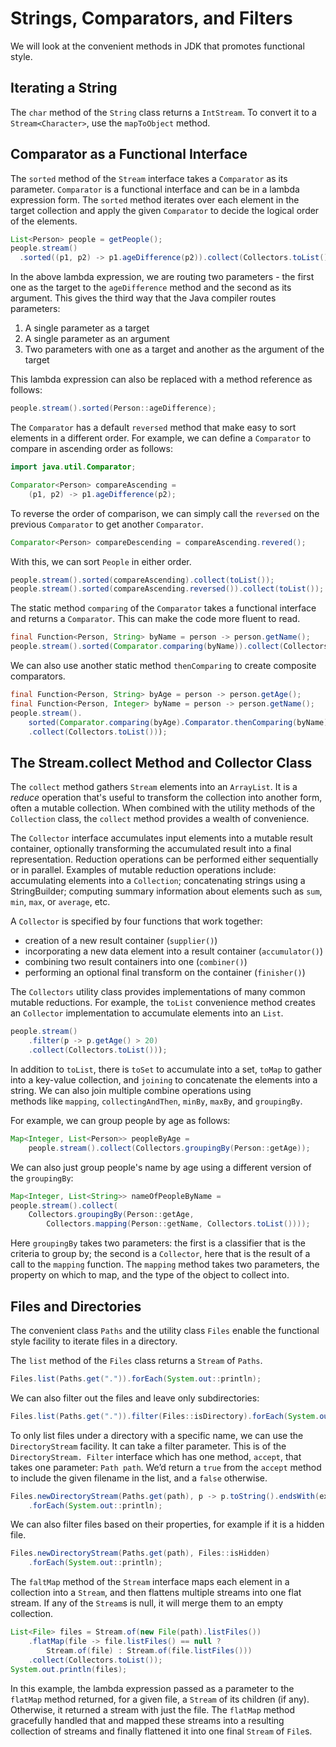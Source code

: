 # Strings, Comparators, and Filters

We will look at the convenient methods in JDK that promotes functional style.

## Iterating a String

The `char` method of the `String` class returns a `IntStream`. To convert it 
to a `Stream<Character>`, use the `mapToObject` method.

## Comparator as a Functional Interface

The `sorted` method of the `Stream` interface takes a `Comparator` as its 
parameter. `Comparator` is a functional interface and can be in a lambda 
expression form. The `sorted` method iterates over each element in the 
target collection and apply the given `Comparator` to decide the logical 
order of the elements. 

```java
List<Person> people = getPeople();
people.stream()
  .sorted((p1, p2) -> p1.ageDifference(p2)).collect(Collectors.toList());
```

In the above lambda expression, we are routing two parameters - the first 
one as the target to the `ageDifference` method and the second as its 
argument. This gives the third way that the Java compiler routes parameters:
1. A single parameter as a target
2. A single parameter as an argument
3. Two parameters with one as a target and another as the argument of the target

This lambda expression can also be replaced with a method reference as follows:
```java
people.stream().sorted(Person::ageDifference);
```

The `Comparator` has a default `reversed` method that make easy to sort 
elements in a different order. For example, we can define a `Comparator` to 
compare in ascending order as follows:

```java
import java.util.Comparator;

Comparator<Person> compareAscending =
    (p1, p2) -> p1.ageDifference(p2);
```

To reverse the order of comparison, we can simply call the `reversed` on the 
previous `Comparator` to get another `Comparator`.

```java
Comparator<Person> compareDescending = compareAscending.revered();
```

With this, we can sort `People` in either order.
```java
people.stream().sorted(compareAscending).collect(toList());
people.stream().sorted(compareAscending.reversed()).collect(toList());
```

The static method `comparing` of the `Comparator` takes a functional 
interface and returns a `Comparator`. This can make the code more fluent to 
read.

```java
final Function<Person, String> byName = person -> person.getName();
people.stream().sorted(Comparator.comparing(byName)).collect(Collectors.toList()));
```

We can also use another static method `thenComparing` to create composite 
comparators.

```java
final Function<Person, String> byAge = person -> person.getAge();
final Function<Person, Integer> byName = person -> person.getName();
people.stream().
    sorted(Comparator.comparing(byAge).Comparator.thenComparing(byName))
    .collect(Collectors.toList()));
```

## The Stream.collect Method and Collector Class

The `collect` method gathers `Stream` elements into an `ArrayList`. It is a 
*reduce* operation that's useful to transform the collection into another 
form, often a mutable collection. When combined with the utility methods of 
the `Collection` class, the `collect` method provides a wealth of convenience.

The `Collector` interface accumulates input elements into a mutable result 
container, optionally transforming the accumulated result into a final 
representation. Reduction operations can be performed either sequentially or in 
parallel. Examples of mutable reduction operations include: accumulating 
elements into a `Collection`; concatenating strings using a StringBuilder; 
computing summary information about elements such as `sum`, `min`, `max`, or 
`average`, etc. 

A `Collector` is specified by four functions that work together:

- creation of a new result container (`supplier()`)
- incorporating a new data element into a result container (`accumulator()`)
- combining two result containers into one (`combiner()`)
- performing an optional final transform on the container (`finisher()`)

The `Collectors` utility class provides implementations of many common mutable 
reductions. For example, the `toList` convenience method creates an 
`Collector` implementation to accumulate elements into an `List`.

```java
people.stream()
    .filter(p -> p.getAge() > 20)
    .collect(Collectors.toList()));
```

In addition to `toList`, there is `toSet` to accumulate into a set, `toMap` to 
gather into a key-value collection, and `joining` to concatenate the 
elements  into a string. We can also join multiple combine operations using  
methods like `mapping`, `collectingAndThen`, `minBy`, `maxBy`, and `groupingBy`.

For example, we can group people by age as follows:
```java
Map<Integer, List<Person>> peopleByAge =
    people.stream().collect(Collectors.groupingBy(Person::getAge));
```

We can also just group people's name by age using a different version of the 
`groupingBy`:

```java
Map<Integer, List<String>> nameOfPeopleByName =
people.stream().collect(
    Collectors.groupingBy(Person::getAge,
        Collectors.mapping(Person::getName, Collectors.toList())));
```

Here `groupingBy` takes two parameters: the first is a classifier that is 
the criteria to group by; the second is a `Collector`, here that is the 
result of a call to the `mapping` function. The `mapping` method takes two 
parameters, the property on which to map, and the type of the object to 
collect into. 

## Files and Directories

The convenient class `Paths` and the utility class `Files` enable the 
functional style facility to iterate files in a directory.

The `list` method of the `Files` class returns a `Stream` of `Paths`.

```java
Files.list(Paths.get(".")).forEach(System.out::println);
```

We can also filter out the files and leave only subdirectories:
```java
Files.list(Paths.get(".")).filter(Files::isDirectory).forEach(System.out::println);
```

To only list files under a directory with a specific name, we can use the 
`DirectoryStream` facility. It can take a filter parameter. This is of the 
`DirectoryStream. Filter` interface which has one method, `accept`, that 
takes one parameter: `Path path`. We’d return a `true` from the `accept` 
method to include the given filename in the list, and a `false` otherwise. 

```java
Files.newDirectoryStream(Paths.get(path), p -> p.toString().endsWith(extension))
    .forEach(System.out::println);
```

We can also filter files based on their properties, for example if it is a 
hidden file.

```java
Files.newDirectoryStream(Paths.get(path), Files::isHidden)
    .forEach(System.out::println);
```

The `faltMap` method of the `Stream` interface maps each element in a 
collection into a `Stream`, and then flattens multiple streams into one flat 
stream. If any of the `Stream`s is null, it will merge them to an empty 
collection.

```java
List<File> files = Stream.of(new File(path).listFiles())
    .flatMap(file -> file.listFiles() == null ?
        Stream.of(file) : Stream.of(file.listFiles()))
    .collect(Collectors.toList());
System.out.println(files);
```

In this example, the lambda expression passed as a parameter to the `flatMap` 
method returned, for a given file, a `Stream` of its children (if any). 
Otherwise, it returned a stream with just the file. The `flatMap` method 
gracefully handled that and mapped these streams into a resulting collection of 
streams and finally flattened it into one final `Stream` of `File`s.
